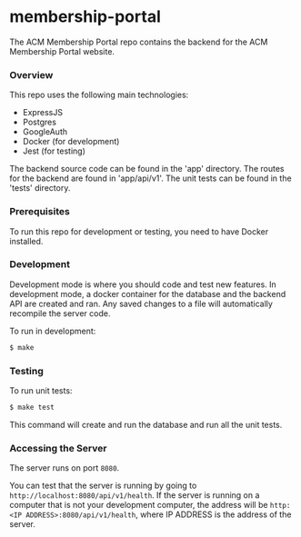 # membership-portal 

The ACM Membership Portal repo contains the backend for the ACM Membership Portal website.

### Overview
This repo uses the following main technologies:
* ExpressJS
* Postgres
* GoogleAuth
* Docker (for development)
* Jest (for testing)

The backend source code can be found in the 'app' directory.
The routes for the backend are found in 'app/api/v1'.
The unit tests can be found in the 'tests' directory.

### Prerequisites
To run this repo for development or testing, you need to have Docker installed.

### Development
Development mode is where you should code and test new features.
In development mode, a docker container for the database and the backend API are created and ran.
Any saved changes to a file will automatically recompile the server code.

To run in development:
```Bash
$ make
```

### Testing

To run unit tests:
```Bash
$ make test
```
This command will create and run the database and run all the unit tests.

### Accessing the Server

The server runs on port `8080`.

You can test that the server is running by going to `http://localhost:8080/api/v1/health`.
If the server is running on a computer that is not your development computer, the address will be `http:<IP ADDRESS>:8080/api/v1/health`,
where IP ADDRESS is the address of the server.